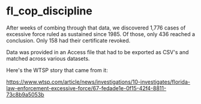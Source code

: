 # fl_cop_discipline
After weeks of combing through that data, we discovered 1,776 cases of excessive force ruled as sustained since 1985.   Of those, only 436 reached a conclusion. Only 158 had their certificate revoked.

Data was provided in an Access file that had to be exported as CSV's and matched across various datasets.

Here's the WTSP story that came from it:

https://www.wtsp.com/article/news/investigations/10-investigates/florida-law-enforcement-excessive-force/67-fedade1e-0f15-42f4-8811-73c8b9a5053b
